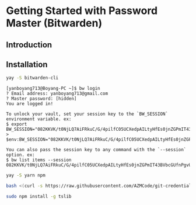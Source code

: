 # Getting Started with Password Master (Bitwarden)

## Introduction

## Installation

```bash
yay -S bitwarden-cli
```

```console
[yanboyang713@Boyang-PC ~]$ bw login
? Email address: yanboyang713@gmail.com
? Master password: [hidden]
You are logged in!

To unlock your vault, set your session key to the `BW_SESSION` environment variable. ex:
$ export BW_SESSION="082KKVK/t0NjLQ7AiFRkuC/G/4pilfC05UCXedpAILtyHfEs0jnZGPmIT43BVbcGUfnPgvUved7Z90+8Rk0vKg=="
> $env:BW_SESSION="082KKVK/t0NjLQ7AiFRkuC/G/4pilfC05UCXedpAILtyHfEs0jnZGPmIT43BVbcGUfnPgvUved7Z90+8Rk0vKg=="

You can also pass the session key to any command with the `--session` option. ex:
$ bw list items --session 082KKVK/t0NjLQ7AiFRkuC/G/4pilfC05UCXedpAILtyHfEs0jnZGPmIT43BVbcGUfnPgvUved7Z90+8Rk0vKg==
```

```bash
yay -S yarn npm
```

```bash
bash <(curl -s https://raw.githubusercontent.com/AZMCode/git-credential-bw/master/devScripts/install.sh)
```

```bash
sudo npm install -g tslib
```



